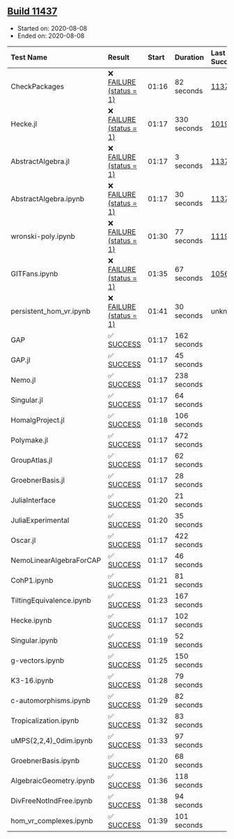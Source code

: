 ## [Build 11437](https://oscarci.mathematik.uni-kl.de/job/oscar/11437/)

* Started on: 2020-08-08
* Ended on: 2020-08-08

| Test Name    | Result | Start | Duration | Last Success | First Failure |
|:-------------|:-------|:------|:---------|:-------------|:--------------|
| CheckPackages | ❌ [FAILURE (status = 1)](https://oscarci.mathematik.uni-kl.de/job/oscar/11437/artifact/logs/build-11437/CheckPackages.log) | 01:16 | 82 seconds | [11376](https://oscarci.mathematik.uni-kl.de/job/oscar/11376/) | [11377](https://oscarci.mathematik.uni-kl.de/job/oscar/11377/) |
| Hecke.jl | ❌ [FAILURE (status = 1)](https://oscarci.mathematik.uni-kl.de/job/oscar/11437/artifact/logs/build-11437/Hecke.jl.log) | 01:17 | 330 seconds | [10197](https://oscarci.mathematik.uni-kl.de/job/oscar/10197/) | [10198](https://oscarci.mathematik.uni-kl.de/job/oscar/10198/) |
| AbstractAlgebra.jl | ❌ [FAILURE (status = 1)](https://oscarci.mathematik.uni-kl.de/job/oscar/11437/artifact/logs/build-11437/AbstractAlgebra.jl.log) | 01:17 | 3 seconds | [11376](https://oscarci.mathematik.uni-kl.de/job/oscar/11376/) | [11377](https://oscarci.mathematik.uni-kl.de/job/oscar/11377/) |
| AbstractAlgebra.ipynb | ❌ [FAILURE (status = 1)](https://oscarci.mathematik.uni-kl.de/job/oscar/11437/artifact/logs/build-11437/AbstractAlgebra.ipynb.log) | 01:17 | 30 seconds | [11376](https://oscarci.mathematik.uni-kl.de/job/oscar/11376/) | [11377](https://oscarci.mathematik.uni-kl.de/job/oscar/11377/) |
| wronski-poly.ipynb | ❌ [FAILURE (status = 1)](https://oscarci.mathematik.uni-kl.de/job/oscar/11437/artifact/logs/build-11437/wronski-poly.ipynb.log) | 01:30 | 77 seconds | [11192](https://oscarci.mathematik.uni-kl.de/job/oscar/11192/) | [11193](https://oscarci.mathematik.uni-kl.de/job/oscar/11193/) |
| GITFans.ipynb | ❌ [FAILURE (status = 1)](https://oscarci.mathematik.uni-kl.de/job/oscar/11437/artifact/logs/build-11437/GITFans.ipynb.log) | 01:35 | 67 seconds | [10566](https://oscarci.mathematik.uni-kl.de/job/oscar/10566/) | [10567](https://oscarci.mathematik.uni-kl.de/job/oscar/10567/) |
| persistent_hom_vr.ipynb | ❌ [FAILURE (status = 1)](https://oscarci.mathematik.uni-kl.de/job/oscar/11437/artifact/logs/build-11437/persistent_hom_vr.ipynb.log) | 01:41 | 30 seconds | unknown | unknown |
| GAP | ✅ [SUCCESS](https://oscarci.mathematik.uni-kl.de/job/oscar/11437/artifact/logs/build-11437/GAP.log) | 01:17 | 162 seconds |  |  |
| GAP.jl | ✅ [SUCCESS](https://oscarci.mathematik.uni-kl.de/job/oscar/11437/artifact/logs/build-11437/GAP.jl.log) | 01:17 | 45 seconds |  |  |
| Nemo.jl | ✅ [SUCCESS](https://oscarci.mathematik.uni-kl.de/job/oscar/11437/artifact/logs/build-11437/Nemo.jl.log) | 01:17 | 238 seconds |  |  |
| Singular.jl | ✅ [SUCCESS](https://oscarci.mathematik.uni-kl.de/job/oscar/11437/artifact/logs/build-11437/Singular.jl.log) | 01:17 | 64 seconds |  |  |
| HomalgProject.jl | ✅ [SUCCESS](https://oscarci.mathematik.uni-kl.de/job/oscar/11437/artifact/logs/build-11437/HomalgProject.jl.log) | 01:18 | 106 seconds |  |  |
| Polymake.jl | ✅ [SUCCESS](https://oscarci.mathematik.uni-kl.de/job/oscar/11437/artifact/logs/build-11437/Polymake.jl.log) | 01:17 | 472 seconds |  |  |
| GroupAtlas.jl | ✅ [SUCCESS](https://oscarci.mathematik.uni-kl.de/job/oscar/11437/artifact/logs/build-11437/GroupAtlas.jl.log) | 01:17 | 62 seconds |  |  |
| GroebnerBasis.jl | ✅ [SUCCESS](https://oscarci.mathematik.uni-kl.de/job/oscar/11437/artifact/logs/build-11437/GroebnerBasis.jl.log) | 01:17 | 28 seconds |  |  |
| JuliaInterface | ✅ [SUCCESS](https://oscarci.mathematik.uni-kl.de/job/oscar/11437/artifact/logs/build-11437/JuliaInterface.log) | 01:20 | 21 seconds |  |  |
| JuliaExperimental | ✅ [SUCCESS](https://oscarci.mathematik.uni-kl.de/job/oscar/11437/artifact/logs/build-11437/JuliaExperimental.log) | 01:20 | 35 seconds |  |  |
| Oscar.jl | ✅ [SUCCESS](https://oscarci.mathematik.uni-kl.de/job/oscar/11437/artifact/logs/build-11437/Oscar.jl.log) | 01:17 | 422 seconds |  |  |
| NemoLinearAlgebraForCAP | ✅ [SUCCESS](https://oscarci.mathematik.uni-kl.de/job/oscar/11437/artifact/logs/build-11437/NemoLinearAlgebraForCAP.log) | 01:17 | 46 seconds |  |  |
| CohP1.ipynb | ✅ [SUCCESS](https://oscarci.mathematik.uni-kl.de/job/oscar/11437/artifact/logs/build-11437/CohP1.ipynb.log) | 01:21 | 81 seconds |  |  |
| TiltingEquivalence.ipynb | ✅ [SUCCESS](https://oscarci.mathematik.uni-kl.de/job/oscar/11437/artifact/logs/build-11437/TiltingEquivalence.ipynb.log) | 01:23 | 167 seconds |  |  |
| Hecke.ipynb | ✅ [SUCCESS](https://oscarci.mathematik.uni-kl.de/job/oscar/11437/artifact/logs/build-11437/Hecke.ipynb.log) | 01:17 | 102 seconds |  |  |
| Singular.ipynb | ✅ [SUCCESS](https://oscarci.mathematik.uni-kl.de/job/oscar/11437/artifact/logs/build-11437/Singular.ipynb.log) | 01:19 | 52 seconds |  |  |
| g-vectors.ipynb | ✅ [SUCCESS](https://oscarci.mathematik.uni-kl.de/job/oscar/11437/artifact/logs/build-11437/g-vectors.ipynb.log) | 01:25 | 150 seconds |  |  |
| K3-16.ipynb | ✅ [SUCCESS](https://oscarci.mathematik.uni-kl.de/job/oscar/11437/artifact/logs/build-11437/K3-16.ipynb.log) | 01:28 | 79 seconds |  |  |
| c-automorphisms.ipynb | ✅ [SUCCESS](https://oscarci.mathematik.uni-kl.de/job/oscar/11437/artifact/logs/build-11437/c-automorphisms.ipynb.log) | 01:29 | 82 seconds |  |  |
| Tropicalization.ipynb | ✅ [SUCCESS](https://oscarci.mathematik.uni-kl.de/job/oscar/11437/artifact/logs/build-11437/Tropicalization.ipynb.log) | 01:32 | 83 seconds |  |  |
| uMPS(2,2,4)_0dim.ipynb | ✅ [SUCCESS](https://oscarci.mathematik.uni-kl.de/job/oscar/11437/artifact/logs/build-11437/uMPS-2-2-4-_0dim.ipynb.log) | 01:33 | 97 seconds |  |  |
| GroebnerBasis.ipynb | ✅ [SUCCESS](https://oscarci.mathematik.uni-kl.de/job/oscar/11437/artifact/logs/build-11437/GroebnerBasis.ipynb.log) | 01:20 | 68 seconds |  |  |
| AlgebraicGeometry.ipynb | ✅ [SUCCESS](https://oscarci.mathematik.uni-kl.de/job/oscar/11437/artifact/logs/build-11437/AlgebraicGeometry.ipynb.log) | 01:36 | 118 seconds |  |  |
| DivFreeNotIndFree.ipynb | ✅ [SUCCESS](https://oscarci.mathematik.uni-kl.de/job/oscar/11437/artifact/logs/build-11437/DivFreeNotIndFree.ipynb.log) | 01:38 | 94 seconds |  |  |
| hom_vr_complexes.ipynb | ✅ [SUCCESS](https://oscarci.mathematik.uni-kl.de/job/oscar/11437/artifact/logs/build-11437/hom_vr_complexes.ipynb.log) | 01:39 | 101 seconds |  |  |
